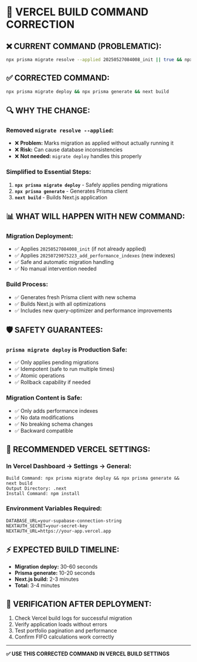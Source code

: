 # 🔧 VERCEL BUILD COMMAND CORRECTION

## ❌ **CURRENT COMMAND (PROBLEMATIC):**
```bash
npx prisma migrate resolve --applied 20250527084008_init || true && npx prisma migrate deploy && npx prisma generate && next build
```

## ✅ **CORRECTED COMMAND:**
```bash
npx prisma migrate deploy && npx prisma generate && next build
```

## 🔍 **WHY THE CHANGE:**

### **Removed `migrate resolve --applied`:**
- ❌ **Problem:** Marks migration as applied without actually running it
- ❌ **Risk:** Can cause database inconsistencies
- ❌ **Not needed:** `migrate deploy` handles this properly

### **Simplified to Essential Steps:**
1. **`npx prisma migrate deploy`** - Safely applies pending migrations
2. **`npx prisma generate`** - Generates Prisma client
3. **`next build`** - Builds Next.js application

## 📊 **WHAT WILL HAPPEN WITH NEW COMMAND:**

### **Migration Deployment:**
- ✅ Applies `20250527084008_init` (if not already applied)
- ✅ Applies `20250729075223_add_performance_indexes` (new indexes)
- ✅ Safe and automatic migration handling
- ✅ No manual intervention needed

### **Build Process:**
- ✅ Generates fresh Prisma client with new schema
- ✅ Builds Next.js with all optimizations
- ✅ Includes new query-optimizer and performance improvements

## 🛡️ **SAFETY GUARANTEES:**

### **`prisma migrate deploy` is Production Safe:**
- ✅ Only applies pending migrations
- ✅ Idempotent (safe to run multiple times)
- ✅ Atomic operations
- ✅ Rollback capability if needed

### **Migration Content is Safe:**
- ✅ Only adds performance indexes
- ✅ No data modifications
- ✅ No breaking schema changes
- ✅ Backward compatible

## 🚀 **RECOMMENDED VERCEL SETTINGS:**

### **In Vercel Dashboard → Settings → General:**
```
Build Command: npx prisma migrate deploy && npx prisma generate && next build
Output Directory: .next
Install Command: npm install
```

### **Environment Variables Required:**
```
DATABASE_URL=your-supabase-connection-string
NEXTAUTH_SECRET=your-secret-key
NEXTAUTH_URL=https://your-app.vercel.app
```

## ⚡ **EXPECTED BUILD TIMELINE:**
- **Migration deploy:** 30-60 seconds
- **Prisma generate:** 10-20 seconds  
- **Next.js build:** 2-3 minutes
- **Total:** 3-4 minutes

## 🎯 **VERIFICATION AFTER DEPLOYMENT:**
1. Check Vercel build logs for successful migration
2. Verify application loads without errors
3. Test portfolio pagination and performance
4. Confirm FIFO calculations work correctly

---

**✅ USE THIS CORRECTED COMMAND IN VERCEL BUILD SETTINGS**